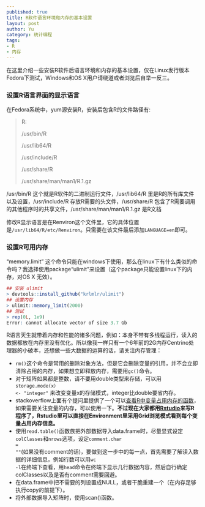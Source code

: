 ```yaml
---
published: true
title: R软件语言环境和内存的基本设置
layout: post
author: Yu 
category: 统计编程
tags:
- R
- 内存
---
```


在这里介绍一些安装R软件后语言环境和内存的基本设置，仅在Linux发行版本Fedora下测试，Windows和OS X用户请绕道或者浏览后自举一反三。

### 设置R语言界面的显示语言

在Fedora系统中，yum源安装R，安装后包含R的文件路径有:

> R: 
>
> /usr/bin/R 
>
> /usr/lib64/R 
>
> /usr/include/R 
>
> /usr/share/R 
>
> /usr/share/man/man1/R.1.gz

/usr/bin/R 这个就是R软件的二进制运行文件，/usr/lib64/R 里是R的所有库文件以及设置，/usr/include/R 存放R需要的头文件，/usr/share/R 包含了R需要调用的其他程序时的共享文件，/usr/share/man/man1/R.1.gz 是R文档

修改R显示语言是在Renviron这个文件里，它的具体位置是<code>/usr/lib64/R/etc/Renviron</code>。只需要在该文件最后添加<code>LANGUAGE=en</code>即可。

### 设置R可用内存

<q>memory.limit</q> 这个命令只能在windows下使用，那么在linux下有什么类似的命令吗？我选择使用package<q>ulimit</q>来设置（这个package只能设置linux下的内存，对OS X 无效）。


```r
## 安装 ulimit
> devtools::install_github("krlmlr/ulimit")
## 设置内存
> ulimit::memory_limit(2000)
## 测试
> rep(0L, 1e9)
Error: cannot allocate vector of size 3.7 Gb
```

R语言天生就带着内存和性能的诸多问题，例如：本身不带有多线程运行，读入的数据都放在内存里没有优化。所以像我一样只有一个6年前的2G内存Centrino处理器的小破本，还想做一些大数据的运算的话，请关注内存管理：

- <code>rm()</code>这个命令是常用的删除对象方法，但是它会删除变量的引用，并不会立即清除占用的内存，如果想立即释放内存，需要用<code>gc()</code>命令。
- 对于矩阵如果都是整数，请不要用double类型来存储，可以用<code>storage.mode(x） <- "integer"</code> 来改变变量x的存储模式，integer比double要省内存。
- stackoverflow上面有个提问里提供了一个可以[查看R中变量占用内存的函数](http://stackoverflow.com/questions/1358003/tricks-to-manage-the-available-memory-in-an-r-session "Tricks to manage the available memory in an R session")，如果需要关注变量的内存，可以使用一下。**不过现在大家都用[Rstudio](http://www.rstudio.com "Rstudio")来写R程序了，Rstudio里可以直接在Environment里采用Grid浏览模式看到每个变量占用内存信息。**
- 使用<code>read.table()</code>函数族把外部数据导入data.frame时，尽量显式设定<code>colClasses</code>和<code>nrows</code>选项，设定<code>comment.char = ""</code>(如果没有comment的话)，要做到这一步中的每一点，首先需要了解读入数据的详细信息，例如行数可以用<code>wc -l</code>在终端下查看，用<code>head</code>命令在终端下显示几行数据内容，然后自行确定colClasses以及是否有comment需要回避。
- 在data.frame中把不需要的列设置成NULL，或者干脆重建一个（在内存足够执行copy的前提下）。
- 将外部数据导入矩阵时，使用scan()函数。




